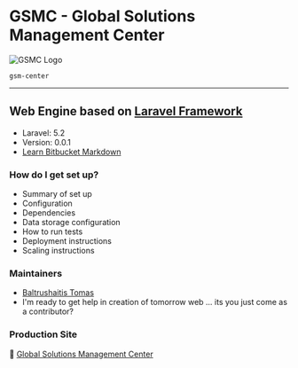 # GSMC - Global Solutions Management Center #

![GSMC Logo](https://bitbucket.org/gsmcenter/public/avatar/128)

`gsm-center`

--------

## Web Engine based on [Laravel Framework](http://laravel.com)

* Laravel: 5.2
* Version: 0.0.1
* [Learn Bitbucket Markdown](https://bitbucket.org/tutorials/markdowndemo)

### How do I get set up? ###

* Summary of set up
* Configuration
* Dependencies
* Data storage configuration
* How to run tests
* Deployment instructions
* Scaling instructions

### Maintainers ###

* [Baltrushaitis Tomas](https://bitbucket.org/tbaltrushaitis)
* I'm ready to get help in creation of tomorrow web ... its you just come as a contributor?

### Production Site ###
:star2: [Global Solutions Management Center](http://gsm-center.com.ua)
